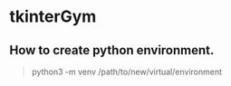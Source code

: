 # tkinterGym

##  How to create python environment.
> python3 -m venv /path/to/new/virtual/environment